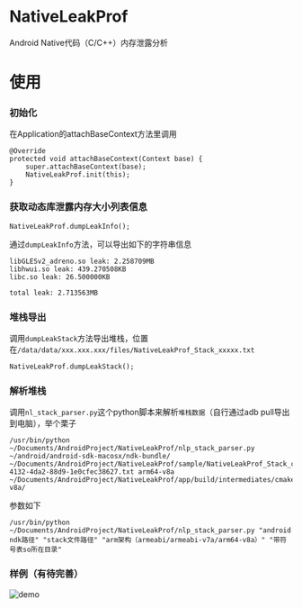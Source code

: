 # NativeLeakProf
Android  Native代码（C/C++）内存泄露分析

# 使用
### 初始化
在Application的attachBaseContext方法里调用
```
@Override
protected void attachBaseContext(Context base) {
    super.attachBaseContext(base);
    NativeLeakProf.init(this);
}
```

### 获取动态库泄露内存大小列表信息
```
NativeLeakProf.dumpLeakInfo();
```
通过`dumpLeakInfo`方法，可以导出如下的字符串信息
```
libGLESv2_adreno.so leak: 2.258709MB
libhwui.so leak: 439.270508KB
libc.so leak: 26.500000KB

total leak: 2.713563MB
```

### 堆栈导出
调用`dumpLeakStack`方法导出堆栈，位置在`/data/data/xxx.xxx.xxx/files/NativeLeakProf_Stack_xxxxx.txt`
```
NativeLeakProf.dumpLeakStack();
```

### 解析堆栈
调用`nl_stack_parser.py`这个python脚本来解析`堆栈数据`（自行通过adb pull导出到电脑），举个栗子
```
/usr/bin/python ~/Documents/AndroidProject/NativeLeakProf/nlp_stack_parser.py ~/android/android-sdk-macosx/ndk-bundle/ ~/Documents/AndroidProject/NativeLeakProf/sample/NativeLeakProf_Stack_c39243bb-4132-4da2-88d9-1e0cfec38627.txt arm64-v8a ~/Documents/AndroidProject/NativeLeakProf/app/build/intermediates/cmake/debug/obj/arm64-v8a/
```
参数如下
```
/usr/bin/python ~/Documents/AndroidProject/NativeLeakProf/nlp_stack_parser.py "android ndk路径" "stack文件路径" "arm架构（armeabi/armeabi-v7a/arm64-v8a）" "带符号表so所在目录"
```

### 样例（有待完善）
![demo](https://github.com/wangwangchen/NativeLeakProf/blob/master/sample/sample.jpg)
